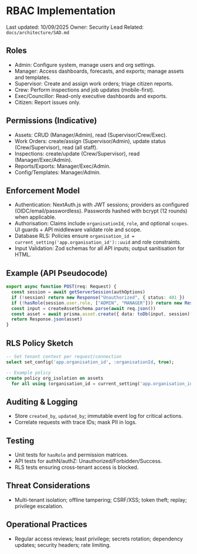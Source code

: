 # RBAC Implementation

Last updated: 10/09/2025
Owner: Security Lead
Related: `docs/architecture/SAD.md`

## Roles
- Admin: Configure system, manage users and org settings.
- Manager: Access dashboards, forecasts, and exports; manage assets and templates.
- Supervisor: Create and assign work orders; triage citizen reports.
- Crew: Perform inspections and job updates (mobile-first).
- Exec/Councillor: Read-only executive dashboards and exports.
- Citizen: Report issues only.

## Permissions (Indicative)
- Assets: CRUD (Manager/Admin), read (Supervisor/Crew/Exec).
- Work Orders: create/assign (Supervisor/Admin), update status (Crew/Supervisor), read (all staff).
- Inspections: create/update (Crew/Supervisor), read (Manager/Exec/Admin).
- Reports/Exports: Manager/Exec/Admin.
- Config/Templates: Manager/Admin.

## Enforcement Model
- Authentication: NextAuth.js with JWT sessions; providers as configured (OIDC/email/passwordless). Passwords hashed with bcrypt (12 rounds) when applicable.
- Authorisation: Claims include `organisationId`, `role`, and optional `scopes`. UI guards + API middleware validate role and scope.
- Database RLS: Policies ensure `organisation_id = current_setting('app.organisation_id')::uuid` and role constraints.
- Input Validation: Zod schemas for all API inputs; output sanitisation for HTML.

## Example (API Pseudocode)
```ts
export async function POST(req: Request) {
  const session = await getServerSession(authOptions)
  if (!session) return new Response("Unauthorized", { status: 401 })
  if (!hasRole(session.user.role, ["ADMIN", "MANAGER"])) return new Response("Forbidden", { status: 403 })
  const input = createAssetSchema.parse(await req.json())
  const asset = await prisma.asset.create({ data: toDb(input, session) })
  return Response.json(asset)
}
```

## RLS Policy Sketch
```sql
-- Set tenant context per request/connection
select set_config('app.organisation_id', :organisationId, true);

-- Example policy
create policy org_isolation on assets
  for all using (organisation_id = current_setting('app.organisation_id')::uuid);
```

## Auditing & Logging
- Store `created_by`, `updated_by`; immutable event log for critical actions.
- Correlate requests with trace IDs; mask PII in logs.

## Testing
- Unit tests for `hasRole` and permission matrices.
- API tests for authN/authZ: Unauthorized/Forbidden/Success.
- RLS tests ensuring cross-tenant access is blocked.

## Threat Considerations
- Multi-tenant isolation; offline tampering; CSRF/XSS; token theft; replay; privilege escalation.

## Operational Practices
- Regular access reviews; least privilege; secrets rotation; dependency updates; security headers; rate limiting.
